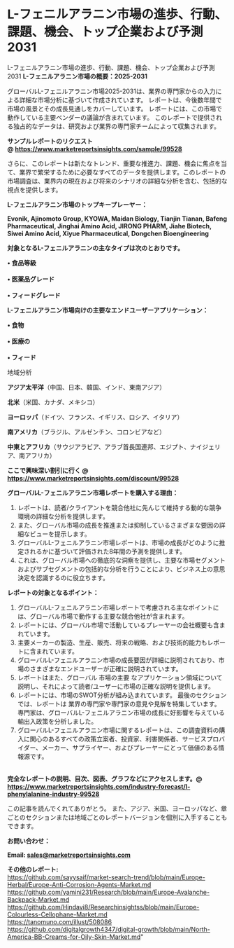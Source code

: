 # L-フェニルアラニン市場の進歩、行動、課題、機会、トップ企業および予測2031
L-フェニルアラニン市場の進歩、行動、課題、機会、トップ企業および予測2031
<strong><b>L-フェニルアラニン市場の概要：2025-2031</b></strong>

グローバルL-フェニルアラニン市場2025-2031は、業界の専門家からの入力による詳細な市場分析に基づいて作成されています。 レポートは、今後数年間で市場の風景とその成長見通しをカバーしています。 レポートには、この市場で動作している主要ベンダーの議論が含まれています。 このレポートで提供される独占的なデータは、研究および業界の専門家チームによって収集されます。

<strong>サンプルレポートのリクエスト @ <a href=https://www.marketreportsinsights.com/sample/99528>https://www.marketreportsinsights.com/sample/99528</a></strong>

さらに、このレポートは新たなトレンド、重要な推進力、課題、機会に焦点を当て、業界で繁栄するために必要なすべてのデータを提供します。このレポートの市場調査は、業界内の現在および将来のシナリオの詳細な分析を含む、包括的な視点を提供します。

<strong>L-フェニルアラニン市場のトップキープレーヤー：</strong>

<strong>Evonik, Ajinomoto Group, KYOWA, Maidan Biology, Tianjin Tianan, Bafeng Pharmaceutical, Jinghai Amino Acid, JIRONG PHARM, Jiahe Biotech, Siwei Amino Acid, Xiyue Pharmaceutical, Dongchen Bioengineering</strong>

<strong><b>対象となるL-フェニルアラニンの主なタイプは次のとおりです。</b></strong>

<strong>• 食品等級<br><br>• 医薬品グレード<br><br>• フィードグレード</strong>

<strong><b>L-フェニルアラニン市場向けの主要なエンドユーザーアプリケーション：</b></strong>

<strong>• 食物<br><br>• 医療の<br><br>• フィード</strong>

 地域分析

<strong><b>アジア太平洋</b></strong>（中国、日本、韓国、インド、東南アジア）

<strong><b>北米</b></strong>（米国、カナダ、メキシコ）

<strong><b>ヨーロッパ</b></strong>（ドイツ、フランス、イギリス、ロシア、イタリア）

<strong><b>南アメリカ</b></strong>（ブラジル、アルゼンチン、コロンビアなど）

<strong><b>中東とアフリカ</b></strong>（サウジアラビア、アラブ首長国連邦、エジプト、ナイジェリア、南アフリカ）

<strong>ここで興味深い割引に行く @ <a href=https://www.marketreportsinsights.com/discount/99528>https://www.marketreportsinsights.com/discount/99528</a></strong>

<strong><b>グローバルL-フェニルアラニン市場レポートを購入する理由：</b></strong>
<ol>
  <li>レポートは、読者/クライアントを競合他社に先んじて維持する動的な競争環境の詳細な分析を提供します。</li>
  <li>また、グローバル市場の成長を推進または抑制しているさまざまな要因の詳細なビューを提示します。</li>
  <li>グローバルL-フェニルアラニン市場レポートは、市場の成長がどのように推定されるかに基づいて評価された8年間の予測を提供します。</li>
  <li>これは、グローバル市場への徹底的な洞察を提供し、主要な市場セグメントおよびサブセグメントの包括的な分析を行うことにより、ビジネス上の意思決定を認識するのに役立ちます。</li>
</ol>
<strong><b>レポートの対象となるポイント：</b></strong>
<ol>
  <li>グローバルL-フェニルアラニン市場レポートで考慮される主なポイントには、グローバル市場で動作する主要な競合他社が含まれます。</li>
  <li>レポートには、グローバル市場で活動しているプレーヤーの会社概要も含まれています。</li>
  <li>主要メーカーの製造、生産、販売、将来の戦略、および技術的能力もレポートに含まれています。</li>
  <li>グローバルL-フェニルアラニン市場の成長要因が詳細に説明されており、市場のさまざまなエンドユーザーが正確に説明されています。</li>
  <li>レポートはまた、グローバル 市場の主要 なアプリケーション領域について説明し、それによって読者/ユーザーに市場の正確な説明を提供します。</li>
  <li>レポートには、市場のSWOT分析が組み込まれています。 最後のセクションでは、レポートは 業界の専門家や専門家の意見や見解を特集しています。 専門家は、グローバルL-フェニルアラニン市場の成長に好影響を与えている輸出入政策を分析しました。</li>
  <li>グローバルL-フェニルアラニン市場に関するレポートは、この調査資料の購入に関心のあるすべての政策立案者、投資家、利害関係者、サービスプロバイダー、メーカー、サプライヤー、およびプレーヤーにとって価値のある情報源です。</li>
</ol><br>
<strong>完全なレポートの説明、目次、図表、グラフなどにアクセスします。@ <a href=https://www.marketreportsinsights.com/industry-forecast/l-phenylalanine-industry-99528>https://www.marketreportsinsights.com/industry-forecast/l-phenylalanine-industry-99528</a></strong>

この記事を読んでくれてありがとう。 また、アジア、米国、ヨーロッパなど、章ごとのセクションまたは地域ごとのレポートバージョンを個別に入手することもできます。

<strong><b>お問い合わせ：</b></strong>

<strong>Email: </strong><a href=mailto:sales@marketreportsinsights.com><strong>sales@marketreportsinsights.com</strong></a>

<strong>その他のレポート:</strong>
<br>
<a href=https://github.com/sayysaif/market-search-trend/blob/main/Europe-Herbal/Europe-Anti-Corrosion-Agents-Market.md>https://github.com/sayysaif/market-search-trend/blob/main/Europe-Herbal/Europe-Anti-Corrosion-Agents-Market.md</a>
<br>
<a href=https://github.com/yamini231/Research/blob/main/Europe-Avalanche-Backpack-Market.md>https://github.com/yamini231/Research/blob/main/Europe-Avalanche-Backpack-Market.md</a>
<br>
<a href=https://github.com/Hindavi8/Researchinsightss/blob/main/Europe-Colourless-Cellophane-Market.md>https://github.com/Hindavi8/Researchinsightss/blob/main/Europe-Colourless-Cellophane-Market.md</a>
<br>
<a href=https://tanomuno.com/illust/508086>https://tanomuno.com/illust/508086</a>
<br>
<a href=https://github.com/digitalgrowth4347/digital-growth/blob/main/North-America-BB-Creams-for-Oily-Skin-Market.md>https://github.com/digitalgrowth4347/digital-growth/blob/main/North-America-BB-Creams-for-Oily-Skin-Market.md</a>"
